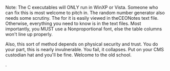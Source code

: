 Note: The C executables will ONLY run in WinXP or Vista. Someone who can fix this is most welcome to pitch in.
The random number generator also needs some scrutiny. The for it is easily viewed in theCEONotes text file.
Otherwise, everything you need to know is in the text files. 
Most importantly, you MUST use a Nonproportional font, else the table columns won't line up properly.

Also, this sort of method depends on physical security and trust. You do your part, this is nearly invulnerable.
You fail, it collapses. Put on your CMS custodian hat and you'll be fine.
Welcome to the old school.


.

